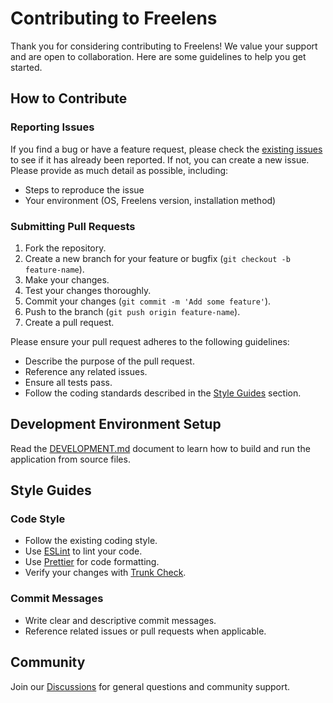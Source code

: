 # Contributing to Freelens

Thank you for considering contributing to Freelens! We value your support and
are open to collaboration. Here are some guidelines to help you get started.

## How to Contribute

### Reporting Issues

If you find a bug or have a feature request, please check the [existing
issues](https://github.com/freelensapp/freelens/issues) to see if it has
already been reported. If not, you can create a new issue. Please provide as
much detail as possible, including:

- Steps to reproduce the issue
- Your environment (OS, Freelens version, installation method)

### Submitting Pull Requests

1. Fork the repository.
2. Create a new branch for your feature or bugfix (`git checkout -b feature-name`).
3. Make your changes.
4. Test your changes thoroughly.
5. Commit your changes (`git commit -m 'Add some feature'`).
6. Push to the branch (`git push origin feature-name`).
7. Create a pull request.

Please ensure your pull request adheres to the following guidelines:

- Describe the purpose of the pull request.
- Reference any related issues.
- Ensure all tests pass.
- Follow the coding standards described in the [Style Guides](#style-guides) section.

## Development Environment Setup

Read the [DEVELOPMENT.md](DEVELOPMENT.md) document to learn how to build and
run the application from source files.

## Style Guides

### Code Style

- Follow the existing coding style.
- Use [ESLint](https://eslint.org/) to lint your code.
- Use [Prettier](https://prettier.io/) for code formatting.
- Verify your changes with [Trunk Check](https://docs.trunk.io/cli).

### Commit Messages

- Write clear and descriptive commit messages.
- Reference related issues or pull requests when applicable.

## Community

Join our [Discussions](https://github.com/freelensapp/freelens/discussions)
for general questions and community support.
